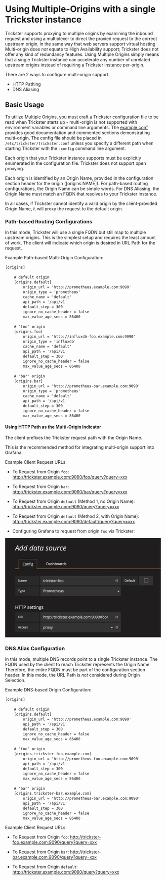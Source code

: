 # Using Multiple-Origins with a single Trickster instance

Trickster supports proxying to multiple origins by examining the inbound request and using a multiplexer to direct the proxied request to the correct upstream origin, in the same way that web servers support virtual hosting. Multi-origin does _not_ equate to High Availability support; Trickster does not offer any kind of redundancy features. Using Multiple Origins simply means that a single Trickster instance can accelerate any number of unrelated upstream origins instead of requiring a Trickster instance per-origin.

There are 2 ways to configure multi-origin support.

* HTTP Pathing
* DNS Aliasing

## Basic Usage

To utilize Multiple Origins, you must craft a Trickster configuration file to be read when Trickster starts up - multi-origin is not supported with environment variables or command line arguments. The [example.conf](../cmd/trickster/conf/example.conf) provides good documentation and commented sections demonstrating multi-origin. The config file should be placed in `/etc/trickster/trickster.conf` unless you specify a different path when starting Trickster with the `-config` command line argument.

Each origin that your Trickster instance supports must be explicitly enumerated in the configuration file. Trickster does not support open proxying.

Each origin is identified by an Origin Name, provided in the configuration section header for the origin ([origins.NAME]). For path-based routing configurations, the Origin Name can be simple words. For DNS Aliasing, the Origin Name must match an FQDN that resolves to your Trickster instance.

In all cases, if Trickster cannot identify a valid origin by the client-provided Origin Name, it will proxy the request to the default origin.

### Path-based Routing Configurations

In this mode, Trickster will use a single FQDN but still map to multiple upstream origins. This is the simplest setup and requires the least amount of work. The client will indicate which origin is desired in URL Path for the request.

Example Path-based Multi-Origin Configuration:
```
[origins]

    # default origin
    [origins.default]
        origin_url = 'http://prometheus.example.com:9090'
        origin_type = 'prometheus'
        cache_name = 'default'
        api_path = '/api/v1'
        default_step = 300
        ignore_no_cache_header = false
        max_value_age_secs = 86400

    # "foo" origin
    [origins.foo]
        origin_url = 'http://influxdb-foo.example.com:9090'
        origin_type = 'influxdb'
        cache_name = 'default'
        api_path = '/api/v1'
        default_step = 300
        ignore_no_cache_header = false
        max_value_age_secs = 86400

    # "bar" origin
    [origins.bar]
        origin_url = 'http://prometheus-bar.example.com:9090'
        origin_type = 'prometheus'
        cache_name = 'default'
        api_path = '/api/v1'
        default_step = 300
        ignore_no_cache_header = false
        max_value_age_secs = 86400
```

#### Using HTTP Path as the Multi-Origin Indicator

The client prefixes the Trickster request path with the Origin Name.

This is the recommended method for integrating multi-origin support into Grafana.

Example Client Request URLs:
* To Request from Origin `foo`: http://trickster.example.com:9090/foo/query?query=xxx

* To Request from Origin `bar`: http://trickster.example.com:9090/bar/query?query=xxx

* To Request from Origin `default` (Method 1, no Origin Name): http://trickster.example.com:9090/query?query=xxx

* To Request from Origin `default` (Method 2, with Origin Name): http://trickster.example.com:9090/default/query?query=xxx

* Configuring Grafana to request from origin `foo` via Trickster:

<img src="./images/grafana-path-origin.png" width=610 />

### DNS Alias Configuration

In this mode, multiple DNS records point to a single Trickster instance. The FQDN used by the client to reach Trickster represents the Origin Name. Therefore, the entire FQDN must be part of the configuration section header. In this mode, the URL Path is _not_ considered during Origin Selection.

Example DNS-based Origin Configuration:
```
[origins]

    # default origin
    [origins.default]
        origin_url = 'http://prometheus.example.com:9090'
        api_path = '/api/v1'
        default_step = 300
        ignore_no_cache_header = false
        max_value_age_secs = 86400

    # "foo" origin
    [origins.trickster-foo.example.com]
        origin_url = 'http://prometheus-foo.example.com:9090'
        api_path = '/api/v1'
        default_step = 300
        ignore_no_cache_header = false
        max_value_age_secs = 86400

    # "bar" origin
    [origins.trickster-bar.example.com]
        origin_url = 'http://prometheus-bar.example.com:9090'
        api_path = '/api/v1'
        default_step = 300
        ignore_no_cache_header = false
        max_value_age_secs = 86400

```

Example Client Request URLs:
*  To Request from Origin `foo`: http://trickster-foo.example.com:9090/query?query=xxx

*  To Request from Origin `bar`: http://trickster-bar.example.com:9090/query?query=xxx

*  To Request from Origin `default`: http://trickster.example.com:9090/query?query=xxx
